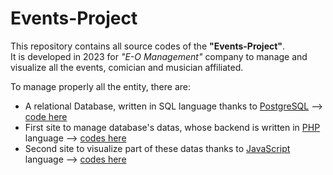 # Events-Project

This repository contains all source codes of the **"Events-Project"**.  
It is developed in 2023 for _"E-O Management"_ company to manage and visualize all the events, comician and musician affiliated.

To manage properly all the entity, there are:
- A relational Database, written in SQL language thanks to [PostgreSQL](https://www.postgresql.org/) --> [code here](/backend/database/eventi.sql)
- First site to manage database's datas, whose backend is written in [PHP](https://www.php.net/) language --> [codes here](/backend/web%20app/)
- Second site to visualize part of these datas thanks to [JavaScript](https://www.w3schools.com/js/) language --> [codes here](/frontend/)